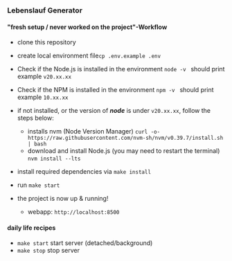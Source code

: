 ### Lebenslauf Generator

#### "fresh setup / never worked on the project"-Workflow

* clone this repository
* create local environment file`cp .env.example .env`

* Check if the Node.js is installed in the environment
  `node -v ` should print example `v20.xx.xx`
* Check if the NPM is installed in the environment
  `npm -v ` should print example `10.xx.xx`

* if not installed, or the version of **_node_** is under `v20.xx.xx`, follow the steps below:
    * installs nvm (Node Version Manager)
      `curl -o- https://raw.githubusercontent.com/nvm-sh/nvm/v0.39.7/install.sh | bash`
    * download and install Node.js (you may need to restart the terminal)
      `nvm install --lts`

* install required dependencies via `make install`
* run `make start`
* the project is now up & running!
    * webapp:  `http://localhost:8500`

#### daily life recipes

* `make start` start server (detached/background)
* `make stop` stop server